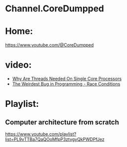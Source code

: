 # Channel.CoreDumpped
# Home:
https://www.youtube.com/@CoreDumpped

# video:
- [Why Are Threads Needed On Single Core Processors](https://youtu.be/M9HHWFp84f0)
- [The Weirdest Bug in Programming - Race Conditions](https://youtu.be/bhpzTWtee2A)

# Playlist:
## Computer architecture from scratch
https://www.youtube.com/playlist?list=PL9vTTBa7QaQOoMfpP3ztvgyQkPWDPfJez
